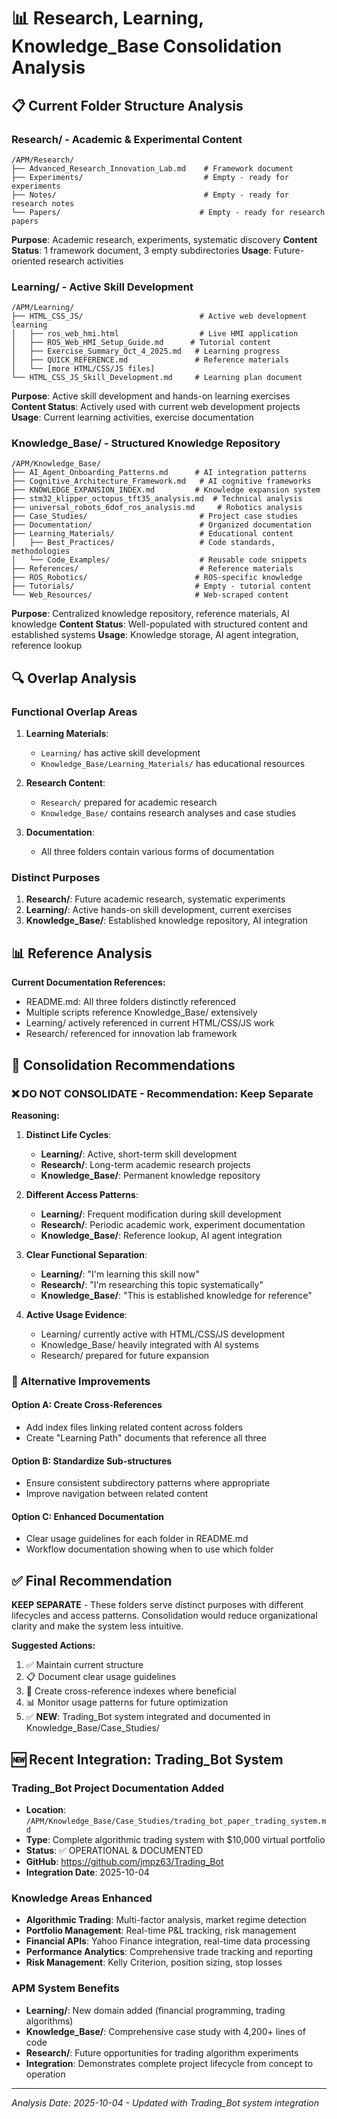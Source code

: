# 📊 Research, Learning, Knowledge_Base Consolidation Analysis

## 📋 Current Folder Structure Analysis

### **Research/** - Academic & Experimental Content
```
/APM/Research/
├── Advanced_Research_Innovation_Lab.md    # Framework document
├── Experiments/                           # Empty - ready for experiments
├── Notes/                                 # Empty - ready for research notes  
└── Papers/                               # Empty - ready for research papers
```
**Purpose**: Academic research, experiments, systematic discovery
**Content Status**: 1 framework document, 3 empty subdirectories
**Usage**: Future-oriented research activities

### **Learning/** - Active Skill Development  
```
/APM/Learning/
├── HTML_CSS_JS/                          # Active web development learning
│   ├── ros_web_hmi.html                  # Live HMI application
│   ├── ROS_Web_HMI_Setup_Guide.md      # Tutorial content
│   ├── Exercise_Summary_Oct_4_2025.md   # Learning progress
│   ├── QUICK_REFERENCE.md               # Reference materials
│   └── [more HTML/CSS/JS files]
└── HTML_CSS_JS_Skill_Development.md     # Learning plan document
```
**Purpose**: Active skill development and hands-on learning exercises
**Content Status**: Actively used with current web development projects
**Usage**: Current learning activities, exercise documentation

### **Knowledge_Base/** - Structured Knowledge Repository
```
/APM/Knowledge_Base/
├── AI_Agent_Onboarding_Patterns.md      # AI integration patterns
├── Cognitive_Architecture_Framework.md   # AI cognitive frameworks
├── KNOWLEDGE_EXPANSION_INDEX.md         # Knowledge expansion system
├── stm32_klipper_octopus_tft35_analysis.md  # Technical analysis
├── universal_robots_6dof_ros_analysis.md     # Robotics analysis
├── Case_Studies/                         # Project case studies
├── Documentation/                        # Organized documentation
├── Learning_Materials/                   # Educational content
│   ├── Best_Practices/                   # Code standards, methodologies
│   └── Code_Examples/                    # Reusable code snippets
├── References/                           # Reference materials
├── ROS_Robotics/                        # ROS-specific knowledge
├── Tutorials/                           # Empty - tutorial content
└── Web_Resources/                       # Web-scraped content
```
**Purpose**: Centralized knowledge repository, reference materials, AI knowledge
**Content Status**: Well-populated with structured content and established systems
**Usage**: Knowledge storage, AI agent integration, reference lookup

## 🔍 Overlap Analysis

### **Functional Overlap Areas**
1. **Learning Materials**: 
   - `Learning/` has active skill development
   - `Knowledge_Base/Learning_Materials/` has educational resources
   
2. **Research Content**:
   - `Research/` prepared for academic research
   - `Knowledge_Base/` contains research analyses and case studies
   
3. **Documentation**:
   - All three folders contain various forms of documentation

### **Distinct Purposes**
1. **Research/**: Future academic research, systematic experiments
2. **Learning/**: Active hands-on skill development, current exercises  
3. **Knowledge_Base/**: Established knowledge repository, AI integration

## 📊 Reference Analysis
**Current Documentation References:**
- README.md: All three folders distinctly referenced
- Multiple scripts reference Knowledge_Base/ extensively
- Learning/ actively referenced in current HTML/CSS/JS work
- Research/ referenced for innovation lab framework

## 🎯 Consolidation Recommendations

### **❌ DO NOT CONSOLIDATE - Recommendation: Keep Separate**

**Reasoning:**
1. **Distinct Life Cycles**:
   - **Learning/**: Active, short-term skill development
   - **Research/**: Long-term academic research projects
   - **Knowledge_Base/**: Permanent knowledge repository

2. **Different Access Patterns**:
   - **Learning/**: Frequent modification during skill development
   - **Research/**: Periodic academic work, experiment documentation
   - **Knowledge_Base/**: Reference lookup, AI agent integration

3. **Clear Functional Separation**:
   - **Learning/**: "I'm learning this skill now"
   - **Research/**: "I'm researching this topic systematically"  
   - **Knowledge_Base/**: "This is established knowledge for reference"

4. **Active Usage Evidence**:
   - Learning/ currently active with HTML/CSS/JS development
   - Knowledge_Base/ heavily integrated with AI systems
   - Research/ prepared for future expansion

### **🔧 Alternative Improvements**

#### **Option A: Create Cross-References**
- Add index files linking related content across folders
- Create "Learning Path" documents that reference all three

#### **Option B: Standardize Sub-structures**
- Ensure consistent subdirectory patterns where appropriate
- Improve navigation between related content

#### **Option C: Enhanced Documentation**
- Clear usage guidelines for each folder in README.md
- Workflow documentation showing when to use which folder

## ✅ Final Recommendation

**KEEP SEPARATE** - These folders serve distinct purposes with different lifecycles and access patterns. Consolidation would reduce organizational clarity and make the system less intuitive.

**Suggested Actions:**
1. ✅ Maintain current structure
2. 📋 Document clear usage guidelines  
3. 🔗 Create cross-reference indexes where beneficial
4. 📊 Monitor usage patterns for future optimization
5. ✅ **NEW**: Trading_Bot system integrated and documented in Knowledge_Base/Case_Studies/

## 🆕 Recent Integration: Trading_Bot System

### **Trading_Bot Project Documentation Added**
- **Location**: `/APM/Knowledge_Base/Case_Studies/trading_bot_paper_trading_system.md`
- **Type**: Complete algorithmic trading system with $10,000 virtual portfolio
- **Status**: ✅ OPERATIONAL & DOCUMENTED
- **GitHub**: https://github.com/jmpz63/Trading_Bot
- **Integration Date**: 2025-10-04

### **Knowledge Areas Enhanced**
- **Algorithmic Trading**: Multi-factor analysis, market regime detection
- **Portfolio Management**: Real-time P&L tracking, risk management  
- **Financial APIs**: Yahoo Finance integration, real-time data processing
- **Performance Analytics**: Comprehensive trade tracking and reporting
- **Risk Management**: Kelly Criterion, position sizing, stop losses

### **APM System Benefits**
- **Learning/**: New domain added (financial programming, trading algorithms)
- **Knowledge_Base/**: Comprehensive case study with 4,200+ lines of code
- **Research/**: Future opportunities for trading algorithm experiments
- **Integration**: Demonstrates complete project lifecycle from concept to operation

---
*Analysis Date: 2025-10-04 - Updated with Trading_Bot system integration*